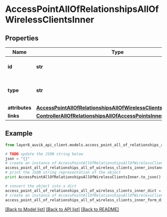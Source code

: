 # AccessPointAllOfRelationshipsAllOfWirelessClientsInner


## Properties
Name | Type | Description | Notes
------------ | ------------- | ------------- | -------------
**id** | **str** | This wireless client&#39;s ID | [optional] 
**type** | **str** | Resource type of this wireless client | [optional] 
**attributes** | [**AccessPointAllOfRelationshipsAllOfWirelessClientsInnerAttributes**](AccessPointAllOfRelationshipsAllOfWirelessClientsInnerAttributes.md) |  | [optional] 
**links** | [**ControllerAllOfRelationshipsAllOfAccessPointsInnerLinks**](ControllerAllOfRelationshipsAllOfAccessPointsInnerLinks.md) |  | [optional] 

## Example

```python
from layer8_auvik_api_client.models.access_point_all_of_relationships_all_of_wireless_clients_inner import AccessPointAllOfRelationshipsAllOfWirelessClientsInner

# TODO update the JSON string below
json = "{}"
# create an instance of AccessPointAllOfRelationshipsAllOfWirelessClientsInner from a JSON string
access_point_all_of_relationships_all_of_wireless_clients_inner_instance = AccessPointAllOfRelationshipsAllOfWirelessClientsInner.from_json(json)
# print the JSON string representation of the object
print AccessPointAllOfRelationshipsAllOfWirelessClientsInner.to_json()

# convert the object into a dict
access_point_all_of_relationships_all_of_wireless_clients_inner_dict = access_point_all_of_relationships_all_of_wireless_clients_inner_instance.to_dict()
# create an instance of AccessPointAllOfRelationshipsAllOfWirelessClientsInner from a dict
access_point_all_of_relationships_all_of_wireless_clients_inner_form_dict = access_point_all_of_relationships_all_of_wireless_clients_inner.from_dict(access_point_all_of_relationships_all_of_wireless_clients_inner_dict)
```
[[Back to Model list]](../README.md#documentation-for-models) [[Back to API list]](../README.md#documentation-for-api-endpoints) [[Back to README]](../README.md)


